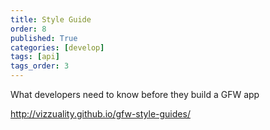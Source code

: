 ```yaml
---
title: Style Guide
order: 8
published: True
categories: [develop]
tags: [api]
tags_order: 3
---
```


<p>What developers need to know before they build a GFW app</p>
<p><a href="http://vizzuality.github.io/gfw-style-guides/">http://vizzuality.github.io/gfw-style-guides/</a></p>
